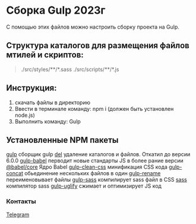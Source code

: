 # Сборка Gulp 2023г

С помощью этих файлов можно настроить сборку проекта на Gulp.

## Структура каталогов для размещения файлов мтилей и скриптов:

> ./src/styles/\*\*/\*.sass
> ./src/scripts/\*\*/\*.js

## Инструкция:

1. скачать файлы в директорию
2. Ввести в терминале команду: npm i (должен быть установлен node.js)
3. Выполнить команду: Gulp

## Установленные NPM пакеты

[gulp](https://www.npmjs.com/package/gulp) сборщик gulp
[del](https://www.npmjs.com/package/del) удаление каталогов и файлов. Откатил до версии 6.0.0
[gulp-babel](https://www.npmjs.com/package/gulp-babel) перводит новые стандарты JS в более рание версии
[@babel/core](https://www.npmjs.com/package/@babel/core) Ядро Babel
[gulp-clean-css](https://www.npmjs.com/package/gulp-clean-css) минификация CSS кода
[gulp-concat](https://www.npmjs.com/package/gulp-concat) обьединение нескольких файлов в один
[gulp-rename](https://www.npmjs.com/package/gulp-rename) переименовывает файлы
[gulp-sass](https://www.npmjs.com/package/gulp-sass) компилирует sass файл в CSS
[sass](https://www.npmjs.com/package/sass) компилятор sass
[gulp-uglify](https://www.npmjs.com/package/gulp-uglify) сжимает и оптимизирует JS код

### Контакты

[Telegram](https://t.me/ilyaVishnevskiy)
